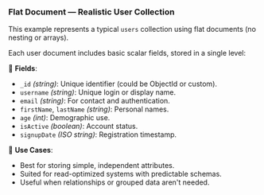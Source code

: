 ### Flat Document — Realistic User Collection

This example represents a typical `users` collection using flat documents (no nesting or arrays).

Each user document includes basic scalar fields, stored in a single level:

🧱 **Fields**:

- `_id` _(string)_: Unique identifier (could be ObjectId or custom).
- `username` _(string)_: Unique login or display name.
- `email` _(string)_: For contact and authentication.
- `firstName`, `lastName` _(string)_: Personal names.
- `age` _(int)_: Demographic use.
- `isActive` _(boolean)_: Account status.
- `signupDate` _(ISO string)_: Registration timestamp.

📌 **Use Cases**:

- Best for storing simple, independent attributes.
- Suited for read-optimized systems with predictable schemas.
- Useful when relationships or grouped data aren't needed.
